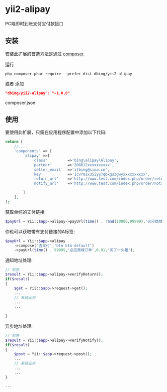 # yii2-alipay

PC端即时到账支付宝付款接口

安装
------------
安装此扩展的首选方法是通过  [composer](http://getcomposer.org/download/).

运行

```
php composer.phar require --prefer-dist dbing/yii2-alipay
```

或者 添加

```json
"dbing/yii2-alipay": "~1.0.0"
```

composer.json.

使用
-----
要使用此扩展，只需在应用程序配置中添加以下代码:

```php
return [
    //....
    'components' => [
        'alipay' =>[
            'class'         =>'bing\alipay\Alipay',
            'partner'       =>'208812xxxxxxxxxx',                           //合作身份者id
            'seller_email'  =>'itbing@sina.cn',                             //收款支付宝账号
            'key'           =>'1cvr0ix35iyy7qbkgs3gwyxxxxxxxxxx',           //安全检验码，
            'return_url'    =>'http://www.test.com/index.php/order/return', //同步通知地址（注意：不能加?id=123这类自定义参数）
            'notify_url'    =>'http://www.test.com/index.php/order/notify', //异步通知地址（注意：同上且不能写成内网域如localhost）

        ]
    ],
];

```

获取单纯的支付链接:

```php
$payUrl = Yii::$app->alipay->payUrl(time() . rand(10000,99999),'必应商城订单',0.01,'买了一个栗子');
```


你也可以获取带有支付链接的A标签:

```php
$payUrl = Yii::$app->alipay
    ->compose('去支付','btn btn-default')
    ->payUrl(time() . 99999,'必应商城订单',0.01,'买了一头猪');
```

通知地址处理:
```php
// 验签
$result = Yii::$app->alipay->verifyReturn();
if($result)
{
    $get = Yii::$app->request->get();
    ...
    // 系统业务
    ...
    ...
    
}
```
异步地址处理:
```php
// 验签
$result = Yii::$app->alipay->verifyNotify();
if($result)
{
    $post = Yii::$app->request->post();
    ...
    // 系统业务
    ...
    ...    
}

---